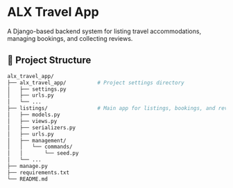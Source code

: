 # ALX Travel App

A Django-based backend system for listing travel accommodations, managing bookings, and collecting reviews.

## 📌 Project Structure

```bash
alx_travel_app/
├── alx_travel_app/          # Project settings directory
│   ├── settings.py
│   ├── urls.py
│   └── ...
├── listings/                # Main app for listings, bookings, and reviews
│   ├── models.py
│   ├── views.py
│   ├── serializers.py
│   ├── urls.py
│   ├── management/
│   │   └── commands/
│   │       └── seed.py
│   └── ...
├── manage.py
├── requirements.txt
└── README.md
